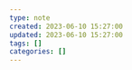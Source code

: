 ```yaml
---
type: note
created: 2023-06-10 15:27:00
updated: 2023-06-10 15:27:00
tags: []
categories: []
---
```

